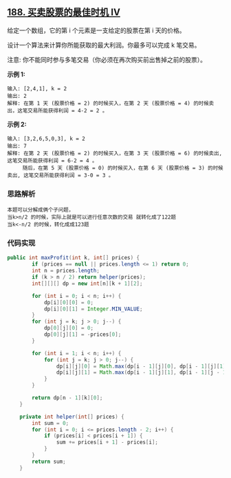 ## [188. 买卖股票的最佳时机 IV](https://leetcode-cn.com/problems/best-time-to-buy-and-sell-stock-iv/)

给定一个数组，它的第 i 个元素是一支给定的股票在第 i 天的价格。

设计一个算法来计算你所能获取的最大利润。你最多可以完成 k 笔交易。

注意: 你不能同时参与多笔交易（你必须在再次购买前出售掉之前的股票）。

**示例 1:**

```
输入: [2,4,1], k = 2
输出: 2
解释: 在第 1 天 (股票价格 = 2) 的时候买入，在第 2 天 (股票价格 = 4) 的时候卖出，这笔交易所能获得利润 = 4-2 = 2 。
```

**示例 2:**

```
输入: [3,2,6,5,0,3], k = 2
输出: 7
解释: 在第 2 天 (股票价格 = 2) 的时候买入，在第 3 天 (股票价格 = 6) 的时候卖出, 这笔交易所能获得利润 = 6-2 = 4 。
     随后，在第 5 天 (股票价格 = 0) 的时候买入，在第 6 天 (股票价格 = 3) 的时候卖出, 这笔交易所能获得利润 = 3-0 = 3 。
```

### 思路解析

```
本题可以分解成俩个子问题，
当k>n/2 的时候，实际上就是可以进行任意次数的交易 就转化成了122题
当k<-n/2 的时候，转化成成123题
```

### 代码实现

```java
public int maxProfit(int k, int[] prices) {
        if (prices == null || prices.length <= 1) return 0;
        int n = prices.length;
        if (k > n / 2) return helper(prices);
        int[][][] dp = new int[n][k + 1][2];

        for (int i = 0; i < n; i++) {
            dp[i][0][0] = 0;
            dp[i][0][1] = Integer.MIN_VALUE;
        }
        for (int j = k; j > 0; j--) {
            dp[0][j][0] = 0;
            dp[0][j][1] = -prices[0];
        }

        for (int i = 1; i < n; i++) {
            for (int j = k; j > 0; j--) {
                dp[i][j][0] = Math.max(dp[i - 1][j][0], dp[i - 1][j][1] + prices[i]);
                dp[i][j][1] = Math.max(dp[i - 1][j][1], dp[i - 1][j - 1][0] - prices[i]);
            }
        }

        return dp[n - 1][k][0];
    }

    private int helper(int[] prices) {
        int sum = 0;
        for (int i = 0; i <= prices.length - 2; i++) {
            if (prices[i] < prices[i + 1]) {
                sum += prices[i + 1] - prices[i];
            }
        }
        return sum;
    }
```

